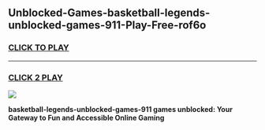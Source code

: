 
## Unblocked-Games-basketball-legends-unblocked-games-911-Play-Free-rof6o
<h3>
<a href="https://premium76.site?title=basketball-legends-unblocked-games-911&ref=10A">CLICK TO PLAY</a></h3>
<hr>

<h3>
<a href="https://premium76.site?title=basketball-legends-unblocked-games-911&ref=10A">CLICK 2 PLAY</a>
  
</h3>

<a href="https://premium76.site?title=basketball-legends-unblocked-games-911&ref=10A"><img src="https://clearcache.store/games.png"></a>


**basketball-legends-unblocked-games-911 games unblocked: Your Gateway to Fun and Accessible Online Gaming**
